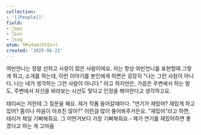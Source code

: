 ```yaml
---
collection:
- '[[People]]'
field:
- 🐙ops
- 🐢inv
- 👾cog
atom: 🗺️atom(PCO⬆️⬇️)
created: '2025-06-23'
---
```


여빈언니는 정말 선하고 사랑이 많은 사람이에요. 저는 항상 여빈언니를 표현할때 그렇게 하고, 소개를 하는데, 이런 이야기를 본인에게 하면은 굉장히 "나는 그런 사람이 아니다. 나는 네가 생각하는 그런 사람이 아니다." 라고 하지만은, 가끔은 주변에서 하는 말도, 주변에서 자신을 바라보는 시선도 맞다고 인정을 해야한다고 생각하고요.

태리씨는 저한테 그 질문을 해요. 제가 작품 들어갈때마다. "연기가 재밌어? 재밌게 하고 있어? 몸이나 마음이 아프진 않아?"  이런걸 많이 물어봐주거든요. "재밌어"라고 하면, 태리가 제일 기뻐해줘요. 그 어떤거보다 가장 기뻐해줘요.- 제가 연기를 재밌어하면 좋겠다고 하는 게 고마움
